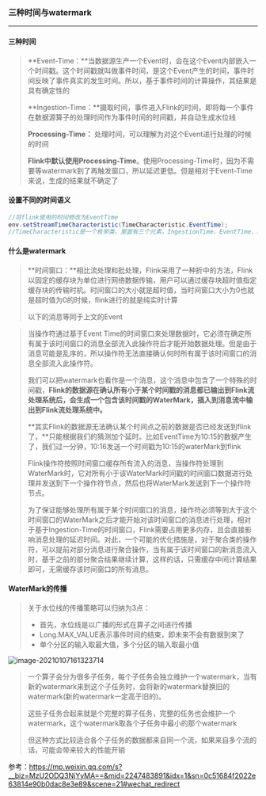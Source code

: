 ### 三种时间与watermark

***

#### 三种时间

> **Event-Time：**当数据源生产一个Event时，会在这个Event内部嵌入一个时间戳。这个时间戳就叫做事件时间，是这个Event产生的时间，事件时间反映了事件真实的发生时间。所以，基于事件时间的计算操作，其结果是具有确定性的
>
> **Ingestion-Time：**摄取时间，事件进入Flink的时间，即将每一个事件在数据源算子的处理时间作为事件时间的时间戳，并自动生成水位线
>
> **Processing-Time：**  处理时间，可以理解为对这个Event进行处理的时候的时间
>
> **Flink中默认使用Processing-Time**。使用Processing-Time时，因为不需要等watermark到了再触发窗口，所以延迟更低。但是相对于Event-Time来说，生成的结果就不确定了



#### 设置不同的时间语义

``` java
//将flink使用的时间修改为EventTime
env.setStreamTimeCharacteristic(TimeCharacteristic.EventTime);
//TimeCharacteristic是一个枚举类，里面有三个元素，IngestionTime、EventTime、ProcessingTime

```



#### 什么是watermark

> **时间窗口：**相比流处理和批处理，Flink采用了一种折中的方法，Flink以固定的缓存块为单位进行网络数据传输，用户可以通过缓存块超时值指定缓存块的传输时机。时间窗口的大小就是超时值，当时间窗口大小为0也就是超时值为0的时候，flink进行的就是纯实时计算
>
> 以下的消息等同于上文的Event

> 当操作符通过基于Event Time的时间窗口来处理数据时，它必须在确定所有属于该时间窗口的消息全部流入此操作符后才能开始数据处理。但是由于消息可能是乱序的，所以操作符无法直接确认何时所有属于该时间窗口的消息全部流入此操作符。
>
> 我们可以把watermark也看作是一个消息，这个消息中包含了一个特殊的时间戳，**Flink的数据源在确认所有小于某个时间戳的消息都已输出到Flink流处理系统后，会生成一个包含该时间戳的WaterMark，插入到消息流中输出到Flink流处理系统中。**
>
> **其实Flink的数据源无法确认某个时间点之前的数据是否已经发送到flink了，**只能根据我们的猜测加个延时。比如EventTime为10:15的数据产生了，我们过一分钟，10:16发送一个时间戳为10:15的waterMark到flink
>
> Flink操作符按照时间窗口缓存所有流入的消息，当操作符处理到WaterMark时，它对所有小于该WaterMark时间戳的时间窗口数据进行处理并发送到下一个操作符节点，然后也将WaterMark发送到下一个操作符节点。
>
> 为了保证能够处理所有属于某个时间窗口的消息，操作符必须等到大于这个时间窗口的WaterMark之后才能开始对该时间窗口的消息进行处理，相对于基于Ingestion-Time的时间窗口，Flink需要占用更多内存，且会直接影响消息处理的延迟时间。对此，一个可能的优化措施是，对于聚合类的操作符，可以提前对部分消息进行聚合操作，当有属于该时间窗口的新消息流入时，基于之前的部分聚合结果继续计算，这样的话，只需缓存中间计算结果即可，无需缓存该时间窗口的所有消息。



#### WaterMark的传播

> 关于水位线的传播策略可以归纳为3点：
>
> - 首先，水位线是以广播的形式在算子之间进行传播
> - Long.MAX_VALUE表示事件时间的结束，即未来不会有数据到来了
> - 单个分区的输入取最大值，多个分区的输入取最小值

![image-20210107161323714](C:\Users\admin\AppData\Roaming\Typora\typora-user-images\image-20210107161323714.png)

> 一个算子会分为很多子任务，每个子任务会独立维护一个watermark，当有新的watermark来到这个子任务时，会将新的watermark替换旧的watermark(新的watermark一定高于旧的)。
>
> 这些子任务合起来就是个完整的算子任务，完整的任务也会维护一个watermark，这个watermark取各个子任务中最小的那个watermark
>
> 但这种方式比较适合各个子任务的数据都来自同一个流，如果来自多个流的话，可能会带来较大的性能开销



参考：https://mp.weixin.qq.com/s?__biz=MzU2ODQ3NjYyMA==&mid=2247483891&idx=1&sn=0c51684f2022e63814e90b0dac8e3e89&scene=21#wechat_redirect